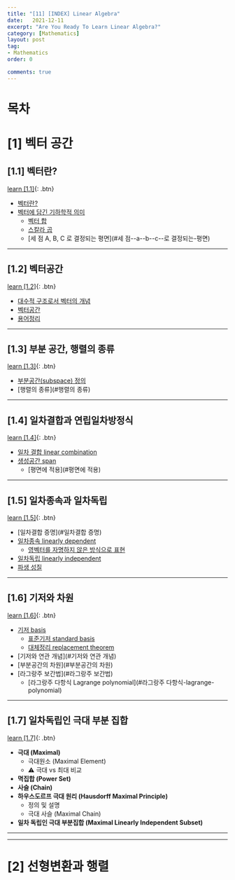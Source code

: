 ```yaml
---
title: "[11] [INDEX] Linear Algebra"
date:   2021-12-11
excerpt: "Are You Ready To Learn Linear Algebra?"
category: [Mathematics]
layout: post
tag:
- Mathematics
order: 0

comments: true
---
```


# 목차

# [1] 벡터 공간 


## [1.1] 벡터란?
[learn [1.1]](https://yerimoh.github.io/LIN11/){: .btn}   
- [벡터란?](#벡터란-)
- [벡터에 담긴 기하학적 의미](#벡터에-담긴-기하학적-의미)
  * [벡터 합](#벡터-합)
  * [스칼라 곱](#스칼라-곱)
  * [세 점 A, B, C 로 결정되는 평면](#세 점--a--b--c--로 결정되는-평면)


----

## [1.2] 벡터공간
[learn [1.2]](https://yerimoh.github.io/LIN12/){: .btn}    
- [대수적 구조로서 벡터의 개념](#대수적-구조로서-벡터의-개념)
- [벡터공간](#벡터공간)
- [용어정리](#용어정리)

-----


## [1.3] 부분 공간, 행렬의 종류
[learn [1.3]](https://yerimoh.github.io/LIN13/){: .btn}   
- [부분공간(subspace) 정의](#부분공간-subspace--정의)
- [행렬의 종류](#행렬의 종류)

----

## [1.4] 일차결합과 연립일차방정식
[learn [1.4]](https://yerimoh.github.io/LIN14/){: .btn}   
- [일차 결합 linear combination](#일차-결합-linear-combination)
- [생성공간 span](#생성공간-span)
  * [평면에 적용](#평면에 적용)

-----

## [1.5] 일차종속과 일차독립
[learn [1.5]](https://yerimoh.github.io/LIN15/){: .btn}   
- [일차결합 증명](#일차결합 증명)
- [일차종속 linearly dependent](#일차종속-linearly-dependent-)
  * [영벡터를 자명하지 않은 방식으로 표현](#영벡터를-자명하지-않은-방식으로-표현)
- [일차독립 linearly independent](#일차독립-linearly-independent)
- [파생 성질](#파생-성질)

-----

## [1.6] 기저와 차원
[learn [1.6]](https://yerimoh.github.io/LIN16/){: .btn}   
- [기저 basis](#기저-basis)
  * [표준기저 standard basis](#표준기저-standard-basis)
  * [대체정리 replacement theorem](#대체정리-replacement-theorem)
- [기저와 연관 개념](#기저와 연관 개념)
- [부분공간의 차원](#부분공간의 차원)
- [라그랑주 보간법](#라그랑주 보간법)
  * [라그랑주 다항식 Lagrange polynomial](#라그랑주 다항식-lagrange-polynomial)


 ----

## [1.7] 일차독립인 극대 부분 집합
[learn [1.7]](https://yerimoh.github.io/LIN17/){: .btn} 
- **극대 (Maximal)**
  * 극대원소 (Maximal Element)
  * ⚠️ 극대 vs 최대 비교
- **멱집합 (Power Set)**
- **사슬 (Chain)**
- **하우스도르프 극대 원리 (Hausdorff Maximal Principle)**
  * 정의 및 설명
  * 극대 사슬 (Maximal Chain)
- **일차 독립인 극대 부분집합 (Maximal Linearly Independent Subset)**



-----
-----


# [2] 선형변환과 행렬




